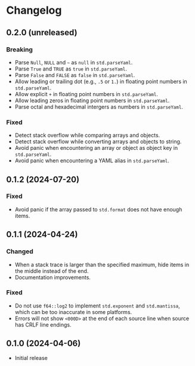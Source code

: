 # Changelog

## 0.2.0 (unreleased)

### Breaking

- Parse `Null`, `NULL` and `~` as `null` in `std.parseYaml`.
- Parse `True` and `TRUE` as `true` in `std.parseYaml`.
- Parse `False` and `FALSE` as `false` in `std.parseYaml`.
- Allow leading or trailing dot (e.g., `.5` or `1.`) in floating point numbers
  in `std.parseYaml`.
- Allow explicit `+` in floating point numbers in `std.parseYaml`.
- Allow leading zeros in floating point numbers in `std.parseYaml`.
- Parse octal and hexadecimal intergers as numbers in `std.parseYaml`.

### Fixed

- Detect stack overflow while comparing arrays and objects.
- Detect stack overflow while converting arrays and objects to string.
- Avoid panic when encountering an array or object as object key in
  `std.parseYaml`.
- Avoid panic when encountering a YAML alias in `std.parseYaml`.

## 0.1.2 (2024-07-20)

### Fixed

- Avoid panic if the array passed to `std.format` does not have enough items.

## 0.1.1 (2024-04-24)

### Changed

- When a stack trace is larger than the specified maximum, hide items in the
  middle instead of the end.
- Documentation improvements.

### Fixed

- Do not use `f64::log2` to implement `std.exponent` and `std.mantissa`, which
  can be too inaccurate in some platforms.
- Errors will not show `<000D>` at the end of each source line when source has
  CRLF line endings.

## 0.1.0 (2024-04-06)

- Initial release
